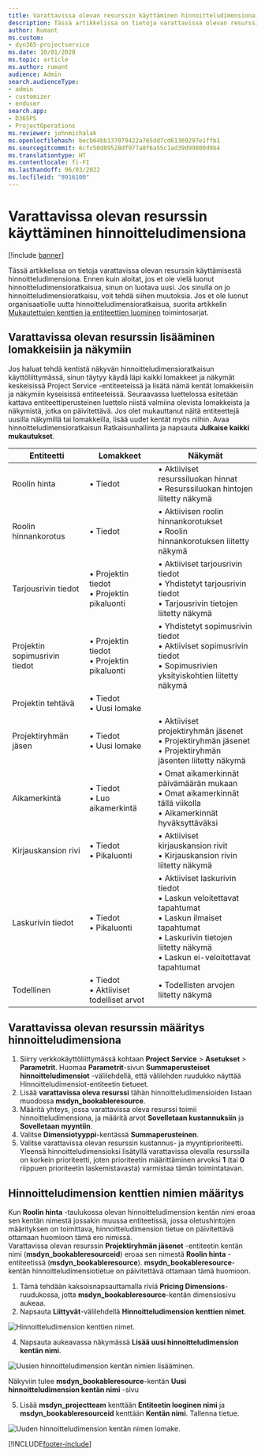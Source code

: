 ```yaml
---
title: Varattavissa olevan resurssin käyttäminen hinnoitteludimensiona
description: Tässä artikkelissa on tietoja varattavissa olevan resurssin käyttämisestä hinnoitteludimensiona.
author: Rumant
ms.custom:
- dyn365-projectservice
ms.date: 10/01/2020
ms.topic: article
ms.author: rumant
audience: Admin
search.audienceType:
- admin
- customizer
- enduser
search.app:
- D365PS
- ProjectOperations
ms.reviewer: johnmichalak
ms.openlocfilehash: becb64bb137079422a765dd7cd61369297e1ffb1
ms.sourcegitcommit: 6cfc50d89528df977a8f6a55c1ad39d99800d9b4
ms.translationtype: HT
ms.contentlocale: fi-FI
ms.lasthandoff: 06/03/2022
ms.locfileid: "8916100"
---
```

# <a name="use-bookable-resource-as-a-pricing-dimension"></a>Varattavissa olevan resurssin käyttäminen hinnoitteludimensiona

[!include [banner](../includes/psa-now-project-operations.md)]

Tässä artikkelissa on tietoja varattavissa olevan resurssin käyttämisestä hinnoitteludimensiona. Ennen kuin aloitat, jos et ole vielä luonut hinnoitteludimensioratkaisua, sinun on luotava uusi. Jos sinulla on jo hinnoitteludimensioratkaisu, voit tehdä siihen muutoksia. Jos et ole luonut organisaatiolle uutta hinnoitteludimensioratkaisua, suorita artikkelin [Mukautettujen kenttien ja entiteettien luominen](create-custom-fields-entities.md) toimintosarjat.

## <a name="add-bookable-resource-to-forms-and-views"></a>Varattavissa olevan resurssin lisääminen lomakkeisiin ja näkymiin
Jos haluat tehdä kentistä näkyvän hinnoitteludimensioratkaisun käyttöliittymässä, sinun täytyy käydä läpi kaikki lomakkeet ja näkymät keskeisissä Project Service -entiteeteissä ja lisätä nämä kentät lomakkeisiin ja näkymiin kyseisissä entiteeteissä.
Seuraavassa luettelossa esitetään kattava entiteettiperusteinen luettelo niistä valmiina olevista lomakkeista ja näkymistä, jotka on päivitettävä. Jos olet mukauttanut näitä entiteettejä uusilla näkymillä tai lomakkeilla, lisää uudet kentät myös niihin.
Avaa hinnoitteludimensioratkaisun Ratkaisunhallinta ja napsauta **Julkaise kaikki mukautukset**.


|   Entiteetti        | Lomakkeet   |Näkymät        |
| ------------------------------|---------------------------------|----------------------------------|
|  Roolin hinta|• Tiedot |• Aktiiviset resurssiluokan hinnat<br> • Resurssiluokan hintojen liitetty näkymä|
|  Roolin hinnankorotus|• Tiedot|• Aktiivisen roolin hinnankorotukset<br>• Roolin hinnankorotuksen liitetty näkymä|
|  Tarjousrivin tiedot|• Projektin tiedot<br>• Projektin pikaluonti|• Aktiiviset tarjousrivin tiedot<br>• Yhdistetyt tarjousrivin tiedot<br>• Tarjousrivin tietojen liitetty näkymä|
|  Projektin sopimusrivin tiedot|• Projektin tiedot<br>• Projektin pikaluonti|• Yhdistetyt sopimusrivin tiedot<br>• Aktiiviset sopimusrivin tiedot<br>• Sopimusrivien yksityiskohtien liitetty näkymä|
|  Projektin tehtävä|• Tiedot<br>• Uusi lomake||
|  Projektiryhmän jäsen|• Tiedot<br>• Uusi lomake|• Aktiiviset projektiryhmän jäsenet<br>• Projektiryhmän jäsenet<br>• Projektiryhmän jäsenten liitetty näkymä|
|  Aikamerkintä|• Tiedot<br>• Luo aikamerkintä|• Omat aikamerkinnät päivämäärän mukaan<br>• Omat aikamerkinnät tällä viikolla<br>• Aikamerkinnät hyväksyttäväksi|
|  Kirjauskansion rivi|• Tiedot<br>• Pikaluonti|• Aktiiviset kirjauskansion rivit<br>• Kirjauskansion rivin liitetty näkymä|
|  Laskurivin tiedot|• Tiedot<br>• Pikaluonti|• Aktiiviset laskurivin tiedot<br>• Laskun veloitettavat tapahtumat<br>• Laskun ilmaiset tapahtumat<br>• Laskurivin tietojen liitetty näkymä<br>• Laskun ei-veloitettavat tapahtumat|
|  Todellinen|• Tiedot<br>• Aktiiviset todelliset arvot|• Todellisten arvojen liitetty näkymä|

## <a name="set-up-bookable-resource-as-a-pricing-dimension"></a>Varattavissa olevan resurssin määritys hinnoitteludimensiona

1. Siirry verkkokäyttöliittymässä kohtaan **Project Service** > **Asetukset** > **Parametrit**. Huomaa **Parametrit**-sivun **Summaperusteiset hinnoitteludimensiot** -välilehdellä, että välilehden ruudukko näyttää Hinnoitteludimensiot-entiteetin tietueet. 
2. Lisää **varattavissa oleva resurssi** tähän hinnoitteludimensioiden listaan muodossa **msdyn_bookableresource**. 
3. Määritä yhteys, jossa varattavissa oleva resurssi toimii hinnoitteludimensiona, ja määritä arvot **Sovelletaan kustannuksiin** ja **Sovelletaan myyntiin**.
4. Valitse **Dimensiotyyppi**-kentässä **Summaperusteinen**. 
5. Valitse varattavissa olevan resurssin kustannus- ja myyntiprioriteetti. Yleensä hinnoitteludimensioksi lisätyllä varattavissa olevalla resurssilla on korkein prioriteetti, joten prioriteetin määrittäminen arvoksi **1** (tai **0** riippuen prioriteetin laskemistavasta) varmistaa tämän toimintatavan.

## <a name="set-up-pricing-dimension-field-names"></a>Hinnoitteludimension kenttien nimien määritys

Kun **Roolin hinta** -taulukossa olevan hinnoitteludimension kentän nimi eroaa sen kentän nimestä jossakin muussa entiteetissä, jossa oletushintojen määrityksen on toimittava, hinnoitteludimension tietue on päivitettävä ottamaan huomioon tämä ero nimissä.    
Varattavissa olevan resurssin **Projektiryhmän jäsenet** -entiteetin kentän nimi (**msdyn_bookableresourceid**) eroaa sen nimestä **Roolin hinta** -entiteetissä (**msdyn_bookableresource**). **msydn_bookableresource**-kentän hinnoitteludimensiotietue on päivitettävä ottamaan tämä huomioon. 
1. Tämä tehdään kaksoisnapsauttamalla riviä **Pricing Dimensions**-ruudukossa, jotta **msdyn_bookableresource**-kentän dimensiosivu aukeaa.
2. Napsauta **Liittyvät**-välilehdellä **Hinnoitteludimension kenttien nimet**.

 ![Hinnoitteludimension kenttien nimet.](media/PD-fieldname.png)

4. Napsauta aukeavassa näkymässä **Lisää uusi hinnoitteludimension kentän nimi**.

 ![Uusien hinnoitteludimension kentän nimien lisääminen.](media/Add-NewPD-fieldname.png)


Näkyviin tulee **msdyn_bookableresource**-kentän **Uusi hinnoitteludimension kentän nimi** -sivu 

5. Lisää **msdyn_projectteam** kenttään **Entiteetin looginen nimi** ja **msdyn_bookableresourceid** kenttään **Kentän nimi**. Tallenna tietue.

 ![Uuden hinnoitteludimension kentän nimen lomake.](media/PD-fieldname-Added.png)


[!INCLUDE[footer-include](../includes/footer-banner.md)]
